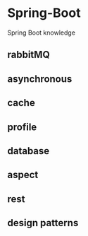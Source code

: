 # Spring-Boot
Spring Boot knowledge

## rabbitMQ

## asynchronous

## cache

## profile

## database

## aspect

## rest

## design patterns
